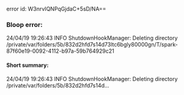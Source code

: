 error id: W3nrvIQNPqGjdaC+5sD/NA==
### Bloop error:

24/04/19 19:26:43 INFO ShutdownHookManager: Deleting directory /private/var/folders/5b/832d2hfd7s14d73ltc6bgly80000gn/T/spark-87f60e19-0092-4112-b97a-59b764929c21
#### Short summary: 

24/04/19 19:26:43 INFO ShutdownHookManager: Deleting directory /private/var/folders/5b/832d2hfd7s14d...